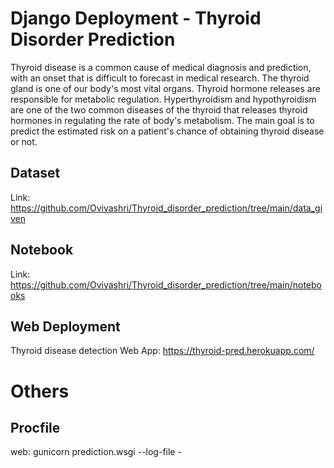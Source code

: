 # Django Deployment - Thyroid Disorder Prediction 

Thyroid disease is a common cause of medical diagnosis and prediction, with an onset that is difficult to forecast in medical research. The thyroid gland is one of our body's most vital organs. Thyroid hormone releases are responsible for metabolic regulation. Hyperthyroidism and hypothyroidism are one of the two common diseases of the thyroid that releases thyroid hormones in regulating the rate of body's metabolism. The main goal is to predict the estimated risk on a patient's chance of obtaining thyroid disease or not.

## Dataset 

Link: https://github.com/Oviyashri/Thyroid_disorder_prediction/tree/main/data_given

## Notebook

Link: https://github.com/Oviyashri/Thyroid_disorder_prediction/tree/main/notebooks

## Web Deployment

Thyroid disease detection Web App: https://thyroid-pred.herokuapp.com/ 

# Others

## Procfile 

web: gunicorn prediction.wsgi --log-file -
